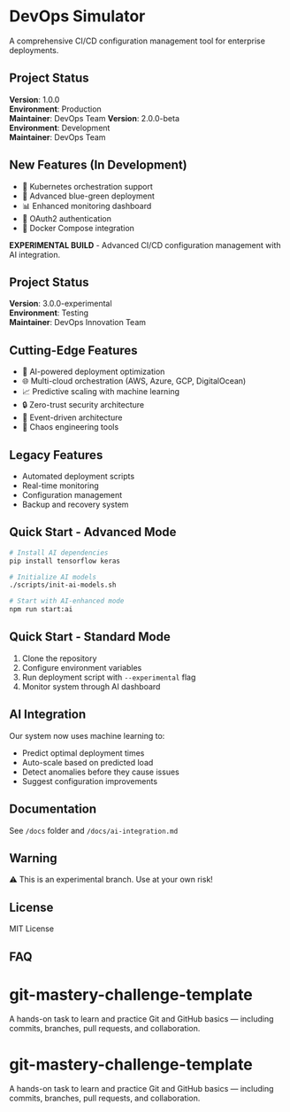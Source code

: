 # DevOps Simulator

A comprehensive CI/CD configuration management tool for enterprise deployments.


## Project Status
**Version**: 1.0.0   
**Environment**: Production   
**Maintainer**: DevOps Team
**Version**: 2.0.0-beta   
**Environment**: Development   
**Maintainer**: DevOps Team

## New Features (In Development)
- 🚀 Kubernetes orchestration support
- 🔄 Advanced blue-green deployment
- 📊 Enhanced monitoring dashboard
- 🔐 OAuth2 authentication
- 🐳 Docker Compose integration

**EXPERIMENTAL BUILD** - Advanced CI/CD configuration management with AI integration.

## Project Status
**Version**: 3.0.0-experimental   
**Environment**: Testing   
**Maintainer**: DevOps Innovation Team

## Cutting-Edge Features
- 🤖 AI-powered deployment optimization
- 🌐 Multi-cloud orchestration (AWS, Azure, GCP, DigitalOcean)
- 📈 Predictive scaling with machine learning
- 🔒 Zero-trust security architecture
- 🌊 Event-driven architecture
- 🎯 Chaos engineering tools

## Legacy Features
- Automated deployment scripts
- Real-time monitoring
- Configuration management
- Backup and recovery system

## Quick Start - Advanced Mode
```bash
# Install AI dependencies
pip install tensorflow keras

# Initialize AI models
./scripts/init-ai-models.sh

# Start with AI-enhanced mode
npm run start:ai
```

## Quick Start - Standard Mode
1. Clone the repository
2. Configure environment variables
3. Run deployment script with `--experimental` flag
4. Monitor system through AI dashboard

## AI Integration
Our system now uses machine learning to:
- Predict optimal deployment times
- Auto-scale based on predicted load
- Detect anomalies before they cause issues
- Suggest configuration improvements

## Documentation
See `/docs` folder and `/docs/ai-integration.md`

## Warning
⚠️ This is an experimental branch. Use at your own risk!

## License
MIT License

## FAQ
# git-mastery-challenge-template
A hands-on task to learn and practice Git and GitHub basics — including commits, branches, pull requests, and collaboration.
# git-mastery-challenge-template
A hands-on task to learn and practice Git and GitHub basics — including commits, branches, pull requests, and collaboration.

